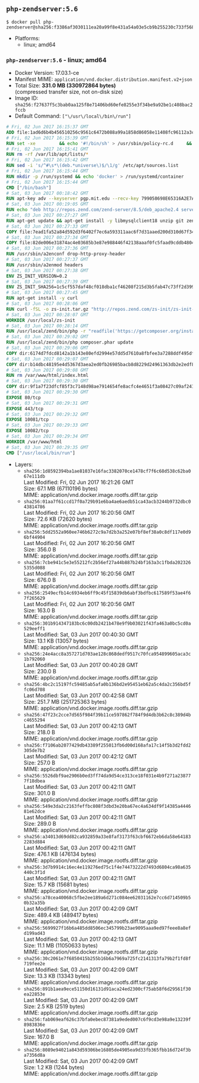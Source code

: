 ## `php-zendserver:5.6`

```console
$ docker pull php-zendserver@sha256:f3386af3030111ea20a99f8e431a54a03e5cb9b255230c733f56871894806ac0
```

-	Platforms:
	-	linux; amd64

### `php-zendserver:5.6` - linux; amd64

-	Docker Version: 17.03.1-ce
-	Manifest MIME: `application/vnd.docker.distribution.manifest.v2+json`
-	Total Size: **331.0 MB (330972864 bytes)**  
	(compressed transfer size, not on-disk size)
-	Image ID: `sha256:f27637f5c3bab0aa125f8e71406bd60efe8255e3f34be9a92be1c408bac2fccb`
-	Default Command: `["\/usr\/local\/bin\/run"]`

```dockerfile
# Fri, 02 Jun 2017 16:15:37 GMT
ADD file:1ad6d6b4b456510256c9561c6472b088a99a1858d86058e11408fc96112a3cee in / 
# Fri, 02 Jun 2017 16:15:39 GMT
RUN set -xe 		&& echo '#!/bin/sh' > /usr/sbin/policy-rc.d 	&& echo 'exit 101' >> /usr/sbin/policy-rc.d 	&& chmod +x /usr/sbin/policy-rc.d 		&& dpkg-divert --local --rename --add /sbin/initctl 	&& cp -a /usr/sbin/policy-rc.d /sbin/initctl 	&& sed -i 's/^exit.*/exit 0/' /sbin/initctl 		&& echo 'force-unsafe-io' > /etc/dpkg/dpkg.cfg.d/docker-apt-speedup 		&& echo 'DPkg::Post-Invoke { "rm -f /var/cache/apt/archives/*.deb /var/cache/apt/archives/partial/*.deb /var/cache/apt/*.bin || true"; };' > /etc/apt/apt.conf.d/docker-clean 	&& echo 'APT::Update::Post-Invoke { "rm -f /var/cache/apt/archives/*.deb /var/cache/apt/archives/partial/*.deb /var/cache/apt/*.bin || true"; };' >> /etc/apt/apt.conf.d/docker-clean 	&& echo 'Dir::Cache::pkgcache ""; Dir::Cache::srcpkgcache "";' >> /etc/apt/apt.conf.d/docker-clean 		&& echo 'Acquire::Languages "none";' > /etc/apt/apt.conf.d/docker-no-languages 		&& echo 'Acquire::GzipIndexes "true"; Acquire::CompressionTypes::Order:: "gz";' > /etc/apt/apt.conf.d/docker-gzip-indexes 		&& echo 'Apt::AutoRemove::SuggestsImportant "false";' > /etc/apt/apt.conf.d/docker-autoremove-suggests
# Fri, 02 Jun 2017 16:15:41 GMT
RUN rm -rf /var/lib/apt/lists/*
# Fri, 02 Jun 2017 16:15:42 GMT
RUN sed -i 's/^#\s*\(deb.*universe\)$/\1/g' /etc/apt/sources.list
# Fri, 02 Jun 2017 16:15:44 GMT
RUN mkdir -p /run/systemd && echo 'docker' > /run/systemd/container
# Fri, 02 Jun 2017 16:15:44 GMT
CMD ["/bin/bash"]
# Sat, 03 Jun 2017 00:18:42 GMT
RUN apt-key adv --keyserver pgp.mit.edu --recv-key 799058698E65316A2E7A4FF42EAE1437F7D2C623
# Sat, 03 Jun 2017 00:19:05 GMT
RUN echo "deb http://repos.zend.com/zend-server/8.5/deb_apache2.4 server non-free" >> /etc/apt/sources.list.d/zend-server.list
# Sat, 03 Jun 2017 00:27:27 GMT
RUN apt-get update && apt-get install -y libmysqlclient18 unzip git zend-server-php-5.6 && /usr/local/zend/bin/zendctl.sh stop
# Sat, 03 Jun 2017 00:27:33 GMT
COPY file:7ead1fa52a84d592d3f6402f7ec6a593311aac6f7d31aaed200d310d67f34d54 in /etc/ 
# Sat, 03 Jun 2017 00:27:34 GMT
COPY file:82de006e31874ac4e03685b3e87e988446f42138aaaf0fc5faad9cddb48040ba in /etc/apache2/conf-available 
# Sat, 03 Jun 2017 00:27:36 GMT
RUN /usr/sbin/a2enconf drop-http-proxy-header
# Sat, 03 Jun 2017 00:27:37 GMT
RUN /usr/sbin/a2enmod headers
# Sat, 03 Jun 2017 00:27:38 GMT
ENV ZS_INIT_VERSION=0.2
# Sat, 03 Jun 2017 00:27:39 GMT
ENV ZS_INIT_SHA256=1c5cf557daf48cf018dba1cf46208f215d3b5fab47c73ff2d39988581ebd6932
# Sat, 03 Jun 2017 00:27:45 GMT
RUN apt-get install -y curl
# Sat, 03 Jun 2017 00:28:06 GMT
RUN curl -fSL -o zs-init.tar.gz "http://repos.zend.com/zs-init/zs-init-docker-${ZS_INIT_VERSION}.tar.gz"     && echo "${ZS_INIT_SHA256} *zs-init.tar.gz" | sha256sum -c -     && mkdir /usr/local/zs-init     && tar xzf zs-init.tar.gz --strip-components=1 -C /usr/local/zs-init     && rm zs-init.tar.gz
# Sat, 03 Jun 2017 00:28:07 GMT
WORKDIR /usr/local/zs-init
# Sat, 03 Jun 2017 00:28:14 GMT
RUN /usr/local/zend/bin/php -r "readfile('https://getcomposer.org/installer');" | /usr/local/zend/bin/php
# Sat, 03 Jun 2017 00:29:02 GMT
RUN /usr/local/zend/bin/php composer.phar update
# Sat, 03 Jun 2017 00:29:06 GMT
COPY dir:6174d7fdcd8142a1b143e80efd2994e57dd5d7610a8fbfee3a7288ddf495dfdf in /usr/local/bin 
# Sat, 03 Jun 2017 00:29:07 GMT
COPY dir:b14dbc48195e4d5367d3aea2ed0fb26985bacb8d8229d24961363db2e2edf8f0 in /usr/local/zend/var/plugins/ 
# Sat, 03 Jun 2017 00:29:08 GMT
RUN rm /var/www/html/index.html
# Sat, 03 Jun 2017 00:29:30 GMT
COPY dir:9f1a7f23dfcf85f3c7148d98ae7914654fe8acfc4e4651f3a08427c09af24198 in /var/www/html 
# Sat, 03 Jun 2017 00:29:30 GMT
EXPOSE 80/tcp
# Sat, 03 Jun 2017 00:29:31 GMT
EXPOSE 443/tcp
# Sat, 03 Jun 2017 00:29:32 GMT
EXPOSE 10081/tcp
# Sat, 03 Jun 2017 00:29:33 GMT
EXPOSE 10082/tcp
# Sat, 03 Jun 2017 00:29:34 GMT
WORKDIR /var/www/html
# Sat, 03 Jun 2017 00:29:35 GMT
CMD ["/usr/local/bin/run"]
```

-	Layers:
	-	`sha256:1d8592394ba1ae81037e16fac3382070ce1478cf7f6c68d538c62ba067e111db`  
		Last Modified: Fri, 02 Jun 2017 16:21:26 GMT  
		Size: 67.1 MB (67110196 bytes)  
		MIME: application/vnd.docker.image.rootfs.diff.tar.gzip
	-	`sha256:01aa7f61ccd17f0a729b91e6ba4ae6aedb51ca43acb3244b9732dbc043814786`  
		Last Modified: Fri, 02 Jun 2017 16:20:56 GMT  
		Size: 72.6 KB (72620 bytes)  
		MIME: application/vnd.docker.image.rootfs.diff.tar.gzip
	-	`sha256:5dd2552a960ee746b6272c9a7d2b3a252e07bf8ef38a0c8df117e0d96bf44904`  
		Last Modified: Fri, 02 Jun 2017 16:20:56 GMT  
		Size: 356.0 B  
		MIME: application/vnd.docker.image.rootfs.diff.tar.gzip
	-	`sha256:7cbe941c5e3e55212fc2b56ef27a44b887b24bf163a3c1fbda2023265355d088`  
		Last Modified: Fri, 02 Jun 2017 16:20:56 GMT  
		Size: 676.0 B  
		MIME: application/vnd.docker.image.rootfs.diff.tar.gzip
	-	`sha256:2549ecfb14c6934eb6ff9c45f15839db6abf3bdfbc617589f53ae4f67f265629`  
		Last Modified: Fri, 02 Jun 2017 16:20:56 GMT  
		Size: 163.0 B  
		MIME: application/vnd.docker.image.rootfs.diff.tar.gzip
	-	`sha256:301b914347183bc6c00db2421b478e9f9b03021f43fa463a0bc5cd0a529eeff1`  
		Last Modified: Sat, 03 Jun 2017 00:40:30 GMT  
		Size: 13.1 KB (13057 bytes)  
		MIME: application/vnd.docker.image.rootfs.diff.tar.gzip
	-	`sha256:24e4acc8a357271d703ae128c868dedf9517c70fca954899605aca3c1b792060`  
		Last Modified: Sat, 03 Jun 2017 00:40:28 GMT  
		Size: 230.0 B  
		MIME: application/vnd.docker.image.rootfs.diff.tar.gzip
	-	`sha256:4bc2c15197fc59485ab5afa0b136bd2e95451eb62a5c4da2c356bd5ffc06d708`  
		Last Modified: Sat, 03 Jun 2017 00:42:58 GMT  
		Size: 251.7 MB (251725363 bytes)  
		MIME: application/vnd.docker.image.rootfs.diff.tar.gzip
	-	`sha256:47f23c2cce7d565f984f39b11ce597862f784f9d4db3b62c8c389d4bc4655294`  
		Last Modified: Sat, 03 Jun 2017 00:42:13 GMT  
		Size: 218.0 B  
		MIME: application/vnd.docker.image.rootfs.diff.tar.gzip
	-	`sha256:f7106ab2077429db43389f255013fb6d00d168afa17c14f5b3d2fdd2305de7b2`  
		Last Modified: Sat, 03 Jun 2017 00:42:12 GMT  
		Size: 257.0 B  
		MIME: application/vnd.docker.image.rootfs.diff.tar.gzip
	-	`sha256:5526dbf9ae2906b0ed3ff74da9d54ce313ce18f031e4b9f271a238777f18dbea`  
		Last Modified: Sat, 03 Jun 2017 00:42:11 GMT  
		Size: 301.0 B  
		MIME: application/vnd.docker.image.rootfs.diff.tar.gzip
	-	`sha256:549e3da2c2163feffbc808f3dbd3e20ba67ec4a634df9f14385a444681e62dce`  
		Last Modified: Sat, 03 Jun 2017 00:42:11 GMT  
		Size: 289.0 B  
		MIME: application/vnd.docker.image.rootfs.diff.tar.gzip
	-	`sha256:a34013d69dd82ca932859a33e8faf3173f63cbf6672eb6da58e641832283d884`  
		Last Modified: Sat, 03 Jun 2017 00:42:11 GMT  
		Size: 476.1 KB (476134 bytes)  
		MIME: application/vnd.docker.image.rootfs.diff.tar.gzip
	-	`sha256:3d7b9914c16ec4e119276ed75c1f4e74473222d7493d6804ca98a635440c3f1d`  
		Last Modified: Sat, 03 Jun 2017 00:42:11 GMT  
		Size: 15.7 KB (15681 bytes)  
		MIME: application/vnd.docker.image.rootfs.diff.tar.gzip
	-	`sha256:a78cea40068c5fbe2ee189a6d271c084ee62031162e7cc6d714509b50b32a35b`  
		Last Modified: Sat, 03 Jun 2017 00:42:09 GMT  
		Size: 489.4 KB (489417 bytes)  
		MIME: application/vnd.docker.image.rootfs.diff.tar.gzip
	-	`sha256:5699927f16b6a485dd8506ec345799b23ae9095aaa9ed97feee8a8efd199ad43`  
		Last Modified: Sat, 03 Jun 2017 00:42:13 GMT  
		Size: 11.1 MB (11050633 bytes)  
		MIME: application/vnd.docker.image.rootfs.diff.tar.gzip
	-	`sha256:30c2061e7f6850415b255b16b6a7969a725fc2141313fa79b2f1fd8f719fee2e`  
		Last Modified: Sat, 03 Jun 2017 00:42:09 GMT  
		Size: 13.3 KB (13343 bytes)  
		MIME: application/vnd.docker.image.rootfs.diff.tar.gzip
	-	`sha256:891b1aea9ece51150d16131d91aca24ed2300cf75ab58f6d29561f30ea22853e`  
		Last Modified: Sat, 03 Jun 2017 00:42:09 GMT  
		Size: 2.5 KB (2519 bytes)  
		MIME: application/vnd.docker.image.rootfs.diff.tar.gzip
	-	`sha256:fab069eaf626c37bfa0ebec87381a9eded007c6f9cd3e98a9e13239f8983836e`  
		Last Modified: Sat, 03 Jun 2017 00:42:09 GMT  
		Size: 167.0 B  
		MIME: application/vnd.docker.image.rootfs.diff.tar.gzip
	-	`sha256:8089e94021a843d59306be16805de4905ea9d33fb365fbb16d724f3ba7356d8a`  
		Last Modified: Sat, 03 Jun 2017 00:42:09 GMT  
		Size: 1.2 KB (1244 bytes)  
		MIME: application/vnd.docker.image.rootfs.diff.tar.gzip
